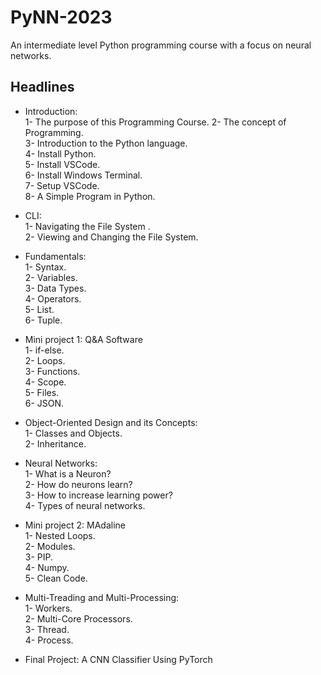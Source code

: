 # PyNN-2023
An intermediate level Python programming course with a focus on neural networks.

## Headlines
- Introduction:    
    1- The purpose of this Programming Course.
    2- The concept of Programming.  
    3- Introduction to the Python language.       
    4- Install Python.  
    5- Install VSCode.  
    6- Install Windows Terminal.    
    7- Setup VSCode.    
    8- A Simple Program in Python.
  
- CLI:  
    1- Navigating the File System .   
    2- Viewing and Changing the File System.

- Fundamentals:     
    1- Syntax.    
    2- Variables.  
    3- Data Types.  
    4- Operators.   
    5- List.    
    6- Tuple.   

- Mini project 1: Q&A Software    
    1- if-else.     
    2- Loops.   
    3- Functions.   
    4- Scope.    
    5- Files.   
    6- JSON.

- Object-Oriented Design and its Concepts:  
    1- Classes and Objects.  
    2- Inheritance.

- Neural Networks:  
    1- What is a Neuron?  
    2- How do neurons learn?    
    3- How to increase learning power?  
    4- Types of neural networks.

- Mini project 2: MAdaline  
    1- Nested Loops.    
    2- Modules.     
    3- PIP.     
    4- Numpy.   
    5- Clean Code.  

- Multi-Treading and Multi-Processing:      
    1- Workers.     
    2- Multi-Core Processors.   
    3- Thread.  
    4- Process.

- Final Project: A CNN Classifier Using PyTorch
